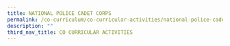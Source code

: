 ```yaml
---
title: NATIONAL POLICE CADET CORPS
permalink: /co-curriculum/co-curricular-activities/national-police-cadet-corps
description: ""
third_nav_title: CO CURRICULAR ACTIVITIES
---
```

